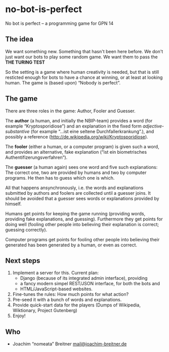 no-bot-is-perfect
=================

No bot is perfect – a programming game for GPN 14

The idea
--------

We want something new. Something that hasn't been here before. We don't just
want our bots to play some random game. We want them to pass the **THE TURING
TEST**

So the setting is a game where human creativity is needed, but that is still
resticted enough for bots to have a chance at winning, or at least at looking
human. The game is (based upon) “Nobody is perfect”.

The game
--------

There are three roles in the game: Author, Fooler and Guesser.

The **author** (a human, and initially the NBIP-team) provides a word (for
example “Kryptosporidiose”) and an explanation in the fixed form
*adjective*-*substantive* (for example “...ist eine seltene
Durchfallerkrankung“.), and possibly a reference
(http://de.wikipedia.org/wiki/Kryptosporidiose).

The **fooler** (either a human, or a computer program) is given such a word,
and provides an alternative, fake explanation (“ist ein biometrisches
Authentifizerungsverfahren”).

The **guesser** (a human again) sees one word and five such explanations: The
correct one, two are provided by humans and two by computer programs. He then
has to guess which one is which.

All that happens ansynchronously, i.e. the words and explanations submitted by
authors and foolers are collected until a guesser joins. It should be avoided
that a guesser sees words or explanations provided by himself.

Humans get points for keeping the game running (providing words, providing fake
explanations, and guessing). Furthermore they get points for doing well
(fooling other people into believing their explanation is correct; guessing
correctly).

Computer programs get points for fooling other people into believing their
generated has been generated by a human, or even as correct.

Next steps
----------

 1. Implement a server for this. Current plan:
     * Django (because of its integrated admin interface), providing
     * a fancy modern simpel REST/JSON interface, for both the bots and
     * HTML/JavaScript-based websites.
 2. Fine-tunes the rules: How much points for what action?
 3. Pre-seed it with a bunch of words and explanations.
 4. Provide quick-start data for the players (Dumps of Wikipedia, Wiktionary,
    Project Gutenberg)
 5. Enjoy!

Who
---

 * Joachim “nomeata” Breitner <mail@joachim-breitner.de>
